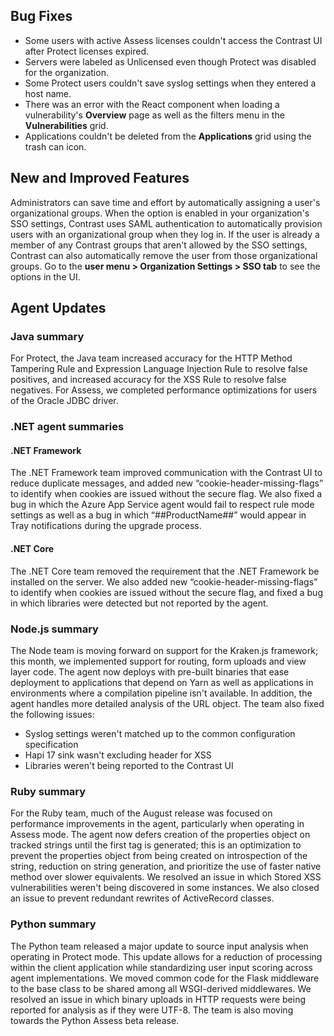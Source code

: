 <!--
title: "Contrast 3.6.7 - August 2019"
description: "Contrast 3.6.7 August 2019"
tags: "3.6.7 August Release Notes"
-->

## Bug Fixes

* Some users with active Assess licenses couldn't access the Contrast UI after Protect licenses expired.
* Servers were labeled as Unlicensed even though Protect was disabled for the organization.
* Some Protect users couldn't save syslog settings when they entered a host name.
* There was an error with the React component when loading a vulnerability's **Overview** page as well as the filters menu in the **Vulnerabilities** grid.
* Applications couldn't be deleted from the **Applications** grid using the trash can icon.

## New and Improved Features

Administrators can save time and effort by automatically assigning a user's organizational groups. When the option is enabled in your organization's SSO settings, Contrast uses SAML authentication to automatically provision users with an organizational group when they log in. If the user is already a member of any Contrast groups that aren't allowed by the SSO settings, Contrast can also automatically remove the user from those organizational groups. Go to the **user menu > Organization Settings > SSO tab** to see the options in the UI.

## Agent Updates

### Java summary

For Protect, the Java team increased accuracy for the HTTP Method Tampering Rule and Expression Language Injection Rule to resolve false positives, and increased accuracy for the XSS Rule to resolve false negatives. For Assess, we completed performance optimizations for users of the Oracle JDBC driver. 

### .NET agent summaries

#### .NET Framework 

The .NET Framework team improved communication with the Contrast UI to reduce duplicate messages, and added new “cookie-header-missing-flags” to identify when cookies are issued without the secure flag. We also fixed a bug in which the Azure App Service agent would fail to respect rule mode settings as well as a bug in which “##ProductName##” would appear in Tray notifications during the upgrade process.
 
#### .NET Core

The .NET Core team removed the requirement that the .NET Framework be installed on the server. We also added new “cookie-header-missing-flags” to identify when cookies are issued without the secure flag, and fixed a bug in which libraries were detected but not reported by the agent.

### Node.js summary 

The Node team is moving forward on support for the Kraken.js framework; this month, we implemented support for routing, form uploads and view layer code. The agent now deploys with pre-built binaries that ease deployment to applications that depend on Yarn as well as applications in environments where a compilation pipeline isn't available. In addition, the agent handles more detailed analysis of the URL object. The team also fixed the following issues: 

* Syslog settings weren't matched up to the common configuration specification
* Hapi 17 sink wasn't excluding header for XSS
* Libraries weren't being reported to the Contrast UI

### Ruby summary 

For the Ruby team, much of the August release was focused on performance improvements in the agent, particularly when operating in Assess mode. The agent now defers creation of the properties object on tracked strings until the first tag is generated; this is an optimization to prevent the properties object from being created on introspection of the string, reduction on string generation, and prioritize the use of faster native method over slower equivalents. We resolved an issue in which Stored XSS vulnerabilities weren't being discovered in some instances. We also closed an issue to prevent redundant rewrites of ActiveRecord classes.

### Python summary

The Python team released a major update to source input analysis when operating in Protect mode. This update allows for a reduction of processing within the client application while standardizing user input scoring across agent implementations. We moved common code for the Flask middleware to the base class to be shared among all WSGI-derived middlewares. We resolved an issue in which binary uploads in HTTP requests were being reported for analysis as if they were UTF-8. The team is also moving towards the Python Assess beta release.

